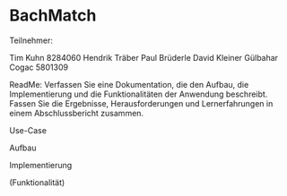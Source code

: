 # BachMatch
Teilnehmer: 

Tim Kuhn 8284060 
Hendrik Träber
Paul Brüderle
David Kleiner
Gülbahar Cogac 5801309

ReadMe:
Verfassen Sie eine Dokumentation, die den Aufbau, die Implementierung und die
Funktionalitäten der Anwendung beschreibt. Fassen Sie die Ergebnisse, Herausforderungen
und Lernerfahrungen in einem Abschlussbericht zusammen.


Use-Case 


Aufbau


Implementierung


(Funktionalität)
